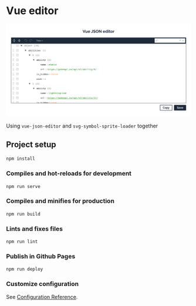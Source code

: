 # Vue editor

![Vue editor](./README/images/vue-editor.jpg)

Using `vue-json-editor` and `svg-symbol-sprite-loader` together

## Project setup
```
npm install
```

### Compiles and hot-reloads for development
```
npm run serve
```

### Compiles and minifies for production
```
npm run build
```

### Lints and fixes files
```
npm run lint
```

### Publish in Github Pages
```
npm run deploy
```

### Customize configuration
See [Configuration Reference](https://cli.vuejs.org/config/).
